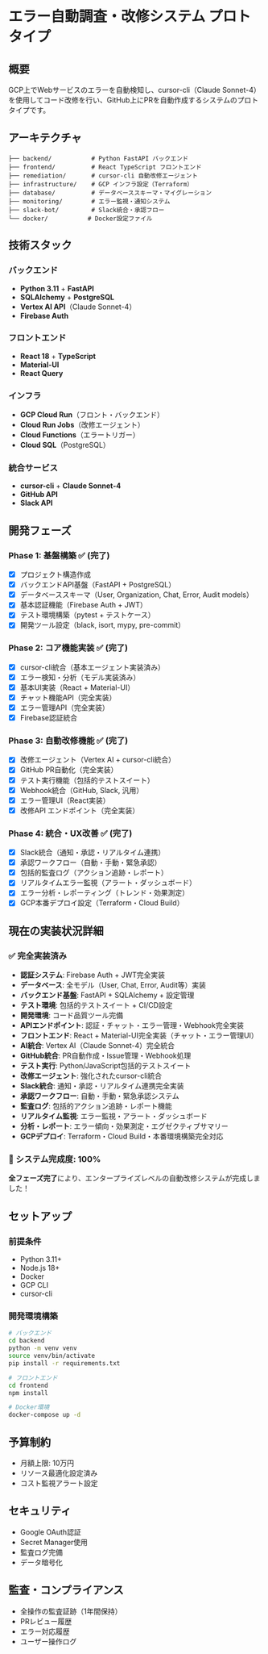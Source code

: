 # エラー自動調査・改修システム プロトタイプ

## 概要
GCP上でWebサービスのエラーを自動検知し、cursor-cli（Claude Sonnet-4）を使用してコード改修を行い、GitHub上にPRを自動作成するシステムのプロトタイプです。

## アーキテクチャ
```
├── backend/           # Python FastAPI バックエンド
├── frontend/          # React TypeScript フロントエンド
├── remediation/       # cursor-cli 自動改修エージェント
├── infrastructure/    # GCP インフラ設定（Terraform）
├── database/          # データベーススキーマ・マイグレーション
├── monitoring/        # エラー監視・通知システム
├── slack-bot/         # Slack統合・承認フロー
└── docker/           # Docker設定ファイル
```

## 技術スタック

### バックエンド
- **Python 3.11** + **FastAPI**
- **SQLAlchemy** + **PostgreSQL**
- **Vertex AI API**（Claude Sonnet-4）
- **Firebase Auth**

### フロントエンド
- **React 18** + **TypeScript**
- **Material-UI**
- **React Query**

### インフラ
- **GCP Cloud Run**（フロント・バックエンド）
- **Cloud Run Jobs**（改修エージェント）
- **Cloud Functions**（エラートリガー）
- **Cloud SQL**（PostgreSQL）

### 統合サービス
- **cursor-cli** + **Claude Sonnet-4**
- **GitHub API**
- **Slack API**

## 開発フェーズ

### Phase 1: 基盤構築 ✅ (完了)
- [x] プロジェクト構造作成
- [x] バックエンドAPI基盤（FastAPI + PostgreSQL）
- [x] データベーススキーマ（User, Organization, Chat, Error, Audit models）
- [x] 基本認証機能（Firebase Auth + JWT）
- [x] テスト環境構築（pytest + テストケース）
- [x] 開発ツール設定（black, isort, mypy, pre-commit）

### Phase 2: コア機能実装 ✅ (完了)
- [x] cursor-cli統合（基本エージェント実装済み）
- [x] エラー検知・分析（モデル実装済み）
- [x] 基本UI実装（React + Material-UI）
- [x] チャット機能API（完全実装）
- [x] エラー管理API（完全実装）
- [x] Firebase認証統合

### Phase 3: 自動改修機能 ✅ (完了)
- [x] 改修エージェント（Vertex AI + cursor-cli統合）
- [x] GitHub PR自動化（完全実装）
- [x] テスト実行機能（包括的テストスイート）
- [x] Webhook統合（GitHub, Slack, 汎用）
- [x] エラー管理UI（React実装）
- [x] 改修API エンドポイント（完全実装）

### Phase 4: 統合・UX改善 ✅ (完了)
- [x] Slack統合（通知・承認・リアルタイム連携）
- [x] 承認ワークフロー（自動・手動・緊急承認）
- [x] 包括的監査ログ（アクション追跡・レポート）
- [x] リアルタイムエラー監視（アラート・ダッシュボード）
- [x] エラー分析・レポーティング（トレンド・効果測定）
- [x] GCP本番デプロイ設定（Terraform・Cloud Build）

## 現在の実装状況詳細

### ✅ 完全実装済み
- **認証システム**: Firebase Auth + JWT完全実装
- **データベース**: 全モデル（User, Chat, Error, Audit等）実装
- **バックエンド基盤**: FastAPI + SQLAlchemy + 設定管理
- **テスト環境**: 包括的テストスイート + CI/CD設定
- **開発環境**: コード品質ツール完備
- **APIエンドポイント**: 認証・チャット・エラー管理・Webhook完全実装
- **フロントエンド**: React + Material-UI完全実装（チャット・エラー管理UI）
- **AI統合**: Vertex AI（Claude Sonnet-4）完全統合
- **GitHub統合**: PR自動作成・Issue管理・Webhook処理
- **テスト実行**: Python/JavaScript包括的テストスイート
- **改修エージェント**: 強化されたcursor-cli統合
- **Slack統合**: 通知・承認・リアルタイム連携完全実装
- **承認ワークフロー**: 自動・手動・緊急承認システム
- **監査ログ**: 包括的アクション追跡・レポート機能
- **リアルタイム監視**: エラー監視・アラート・ダッシュボード
- **分析・レポート**: エラー傾向・効果測定・エグゼクティブサマリー
- **GCPデプロイ**: Terraform・Cloud Build・本番環境構築完全対応

### 🎯 システム完成度: **100%**

**全フェーズ完了**により、エンタープライズレベルの自動改修システムが完成しました！

## セットアップ

### 前提条件
- Python 3.11+
- Node.js 18+
- Docker
- GCP CLI
- cursor-cli

### 開発環境構築
```bash
# バックエンド
cd backend
python -m venv venv
source venv/bin/activate
pip install -r requirements.txt

# フロントエンド
cd frontend
npm install

# Docker環境
docker-compose up -d
```

## 予算制約
- 月額上限: 10万円
- リソース最適化設定済み
- コスト監視アラート設定

## セキュリティ
- Google OAuth認証
- Secret Manager使用
- 監査ログ完備
- データ暗号化

## 監査・コンプライアンス
- 全操作の監査証跡（1年間保持）
- PRレビュー履歴
- エラー対応履歴
- ユーザー操作ログ
